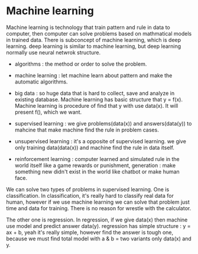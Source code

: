 # Machine learning
Machine learning is technology that train pattern and rule in data to computer, then computer can solve problems based on mathmatical models in trained data.
There is subconcept of machine learning, which is deep learning.
deep learning is similar to machine learning, but deep learning normally use neural netwrok structure.

* algorithms : the method or order to solve the problem.
* machine learning : let machine learn about pattern and make the automatic algorithms.
* big data : so huge data that is hard to collect, save and analyze in existing database.
Machine learning has basic structure that y = f(x). Machine learning is procedure of find that y with use data(x). It will present f(), which we want.
* supervised learning : we give problems(data(x)) and answers(data(y)) to mahcine that make machine find the rule in problem cases.
* unsupervised learning : it's a opposite of supervised learning. we give only training data(data(x)) and machine find the rule in data itself.

* reinforcement learning : computer learned and simulated rule in the world itself like a game rewards or punishment, generation : make something new didn't exist in the world like chatbot or make human face.

We can solve two types of problems in supervised learning.
One is classification.
In classification, it's really hard to classify real data for human, however if we use machine learning we can solve that problem just time and data for training.
There is no reason for wrestle with the calculator.

The other one is regression.
In regression, if we give data(x) then machine use model and predict answer data(y).
regression has simple structure : y = ax + b, yeah it's really simple, however find the answer is tough one, because we must find total model with a & b = two variants only data(x) and y. 